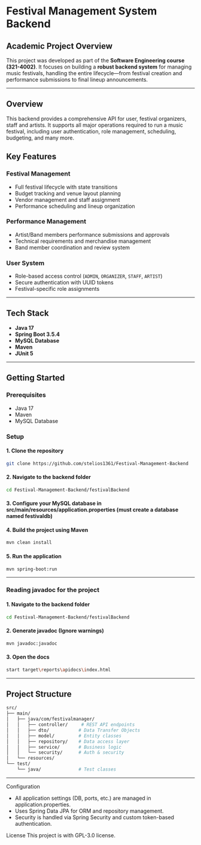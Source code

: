 # Festival Management System Backend

## Academic Project Overview

This project was developed as part of the **Software Engineering course (321-4002)**. It focuses on building a **robust backend system** for managing music festivals, handling the entire lifecycle—from festival creation and performance submissions to final lineup announcements.

---
## Overview
This backend provides a comprehensive API for user, festival organizers, staff and artists. It supports all major operations required to run a music festival, including user authentication, role management, scheduling, budgeting, and many more.

## Key Features

### Festival Management

* Full festival lifecycle with state transitions
* Budget tracking and venue layout planning
* Vendor management and staff assignment
* Performance scheduling and lineup organization 

### Performance Management

* Artist/Band members performance submissions and approvals
* Technical requirements and merchandise management
* Band member coordination and review system

### User System

* Role-based access control (`ADMIN`, `ORGANIZER`, `STAFF`, `ARTIST`)
* Secure authentication with UUID tokens
* Festival-specific role assignments

---

## Tech Stack

* **Java 17**
* **Spring Boot 3.5.4**
* **MySQL Database**
* **Maven**
* **JUnit 5**

---

## Getting Started

### Prerequisites

* Java 17
* Maven
* MySQL Database

### Setup
#### 1. Clone the repository
```bash
git clone https://github.com/stelios1361/Festival-Management-Backend
```
#### 2. Navigate to the backend folder
```bash
cd Festival-Management-Backend/festivalBackend
```
#### 3. Configure your MySQL database in src/main/resources/application.properties (must create a database named festivaldb)

#### 4. Build the project using Maven
```bash
mvn clean install
```
#### 5. Run the application
```bash
mvn spring-boot:run
```
---
### Reading javadoc for the project
#### 1. Navigate to the backend folder
```bash
cd Festival-Management-Backend/festivalBackend
```
#### 2. Generate javadoc (Ignore warnings)
```bash
mvn javadoc:javadoc
```

#### 3. Open the docs
```bash
start target\reports\apidocs\index.html
```
---

## Project Structure
```bash
src/
├── main/
│   ├── java/com/festivalmanager/
│   │   ├── controller/     # REST API endpoints
│   │   ├── dto/           # Data Transfer Objects
│   │   ├── model/         # Entity classes
│   │   ├── repository/    # Data access layer
│   │   ├── service/       # Business logic
│   │   └── security/      # Auth & security
│   └── resources/
└── test/
    └── java/              # Test classes
```
---

Configuration
* All application settings (DB, ports, etc.) are managed in application.properties.
* Uses Spring Data JPA for ORM and repository management.
* Security is handled via Spring Security and custom token-based authentication.

License
This project is with GPL-3.0 license.
